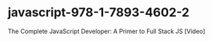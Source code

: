 # javascript-978-1-7893-4602-2
The Complete JavaScript Developer: A Primer to Full Stack JS [Video]
